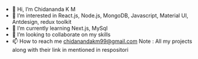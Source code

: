 - 👋 Hi, I’m Chidananda K M 
- 👀 I’m interested in React.js, Node.js, MongoDB, Javascript, Material UI, Antdesign, redux toolkit
- 🌱 I’m currently learning Next.js, MySql
- 💞️ I’m looking to collaborate on my skills
- 📫 How to reach me chidanandakm99@gmail.com
      Note : All my projects along with their link in mentioned in respositori

<!---
Chidu47/Chidu47 is a ✨ special ✨ repository because its `README.md` (this file) appears on your GitHub profile.
You can click the Preview link to take a look at your changes.
--->

